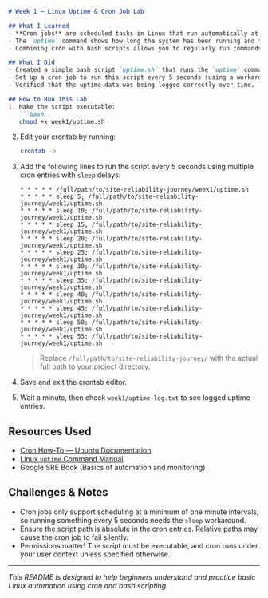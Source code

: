 

````markdown
# Week 1 – Linux Uptime & Cron Job Lab

## What I Learned  
- **Cron jobs** are scheduled tasks in Linux that run automatically at specified times or intervals. They help automate repetitive tasks without manual intervention.  
- The `uptime` command shows how long the system has been running and the system load.  
- Combining cron with bash scripts allows you to regularly run commands and save their output for monitoring or logging.

## What I Did  
- Created a simple bash script `uptime.sh` that runs the `uptime` command and appends the output to a log file `uptime-log.txt`.  
- Set up a cron job to run this script every 5 seconds (using a workaround since cron only supports per-minute scheduling).  
- Verified that the uptime data was being logged correctly over time.

## How to Run This Lab  
1. Make the script executable:  
   ```bash
   chmod +x week1/uptime.sh
````

2. Edit your crontab by running:

   ```bash
   crontab -e
   ```

3. Add the following lines to run the script every 5 seconds using multiple cron entries with `sleep` delays:

   ```cron
   * * * * * /full/path/to/site-reliability-journey/week1/uptime.sh
   * * * * * sleep 5; /full/path/to/site-reliability-journey/week1/uptime.sh
   * * * * * sleep 10; /full/path/to/site-reliability-journey/week1/uptime.sh
   * * * * * sleep 15; /full/path/to/site-reliability-journey/week1/uptime.sh
   * * * * * sleep 20; /full/path/to/site-reliability-journey/week1/uptime.sh
   * * * * * sleep 25; /full/path/to/site-reliability-journey/week1/uptime.sh
   * * * * * sleep 30; /full/path/to/site-reliability-journey/week1/uptime.sh
   * * * * * sleep 35; /full/path/to/site-reliability-journey/week1/uptime.sh
   * * * * * sleep 40; /full/path/to/site-reliability-journey/week1/uptime.sh
   * * * * * sleep 45; /full/path/to/site-reliability-journey/week1/uptime.sh
   * * * * * sleep 50; /full/path/to/site-reliability-journey/week1/uptime.sh
   * * * * * sleep 55; /full/path/to/site-reliability-journey/week1/uptime.sh
   ```

   > Replace `/full/path/to/site-reliability-journey/` with the actual full path to your project directory.

4. Save and exit the crontab editor.

5. Wait a minute, then check `week1/uptime-log.txt` to see logged uptime entries.

## Resources Used

* [Cron How-To — Ubuntu Documentation](https://help.ubuntu.com/community/CronHowto)
* [Linux `uptime` Command Manual](https://man7.org/linux/man-pages/man1/uptime.1.html)
* Google SRE Book (Basics of automation and monitoring)

## Challenges & Notes

* Cron jobs only support scheduling at a minimum of one minute intervals, so running something every 5 seconds needs the `sleep` workaround.
* Ensure the script path is absolute in the cron entries. Relative paths may cause the cron job to fail silently.
* Permissions matter! The script must be executable, and cron runs under your user context unless specified otherwise.

---

*This README is designed to help beginners understand and practice basic Linux automation using cron and bash scripting.*

```

